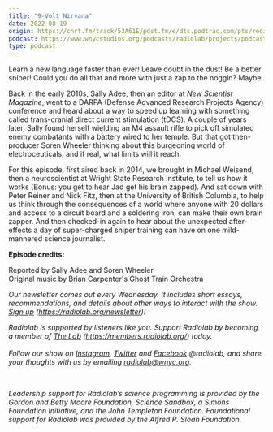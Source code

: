 ```yaml
---
title: "9-Volt Nirvana"
date: 2022-08-19
origin: https://chrt.fm/track/53A61E/pdst.fm/e/dts.podtrac.com/pts/redirect.mp3/waaa.wnyc.org/radiolab_podcast/radiolab_podcast081922_ninevolt.mp3?awCollectionId=15957&awEpisodeId=1241072
podcast: https://www.wnycstudios.org/podcasts/radiolab/projects/podcasts
type: podcast
---
```


<p>Learn a new language faster than ever! Leave doubt in the dust! Be a better sniper! Could you do all that and more with just a zap to the noggin? Maybe.</p>
<p>Back in the early 2010s, Sally Adee, then an editor at <em>New Scientist Magazine</em>, went to a DARPA (Defense Advanced Research Projects Agency) conference and heard about a way to speed up learning with something called trans-cranial direct current stimulation (tDCS). A couple of years later, Sally found herself wielding an M4 assault rifle to pick off simulated enemy combatants with a battery wired to her temple. But that got then-producer Soren Wheeler thinking about this burgeoning world of electroceuticals, and if real, what limits will it reach.</p>
<p>For this episode, first aired back in 2014, we brought in Michael Weisend, then a neuroscientist at Wright State Research Institute, to tell us how it works (Bonus: you get to hear Jad get his brain zapped). And sat down with Peter Reiner and Nick Fitz, then at the University of British Columbia, to help us think through the consequences of a world where anyone with 20 dollars and access to a circuit board and a soldering iron, can make their own brain zapper. And then checked-in again to hear about the unexpected after-effects a day of super-charged sniper training can have on one mild-mannered science journalist.</p>
<p><strong>Episode credits:</strong></p>
<p>Reported by Sally Adee and Soren Wheeler<br />Original music by Brian Carpenter&#39;s Ghost Train Orchestra</p>
<p><em>Our newsletter comes out every Wednesday. It includes short essays, recommendations, and details about other ways to interact with the show. </em><a href="https://radiolab.org/newsletter"><em>Sign up</em></a><em> (<a href="https://radiolab.org/newsletter">https://radiolab.org/newsletter</a>)!</em></p>
<p><em>Radiolab is supported by listeners like you. Support Radiolab by becoming a member of </em><a href="http://members.radiolab.org"><em>The Lab</em></a><em> (<a href="https://members.radiolab.org/">https://members.radiolab.org/</a>) today.<br /></em><br /><em>Follow our show on </em><a href="http://instagram.com/radiolab"><em>Instagram</em></a><em>, </em><a href="http://twitter.com/radiolab"><em>Twitter</em></a><em> and </em><a href="http://facebook.com/radiolab"><em>Facebook</em></a><em> &#64;radiolab, and share your thoughts with us by emailing </em><a href="mailto:radiolab&#64;wnyc.org"><em>radiolab&#64;wnyc.org</em></a><em>.<br /></em></p>
<p> </p>

<p><em>Leadership support for Radiolab’s science programming is provided by the Gordon and Betty Moore Foundation, Science Sandbox, a Simons Foundation Initiative, and the John Templeton Foundation. Foundational support for Radiolab was provided by the Alfred P. Sloan Foundation.</em></p>
<p><em> </em></p>